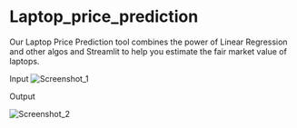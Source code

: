 # Laptop_price_prediction
Our Laptop Price Prediction tool combines the power of Linear Regression and other algos and Streamlit to help you estimate the fair market value of laptops.

Input
![Screenshot_1](https://github.com/Varunpreet-Singh/Laptop_price_prediction/assets/140789208/eeae0c16-6a73-4f2f-b3f5-f47597015358)


Output


![Screenshot_2](https://github.com/Varunpreet-Singh/Laptop_price_prediction/assets/140789208/aa5d1316-84a2-4721-be43-eba628558363)
